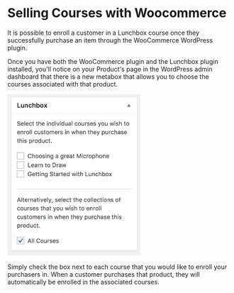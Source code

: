 # Selling Courses with Woocommerce

It is possible to enroll a customer in a Lunchbox course once they successfully purchase an item through the WooCommerce WordPress plugin.

Once you have both the WooCommerce plugin and the Lunchbox plugin installed, you'll notice on your Product's page in the WordPress admin dashboard that there is a new  metabox  that allows you to choose the courses associated with that product.

<img src="assets/images/woocommerce.png" title="Woocommerce" width="300" />

Simply check the box next to each course that you would like to enroll your purchasers in. When a customer purchases that product, they will automatically be enrolled in the associated courses.

